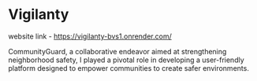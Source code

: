 # Vigilanty
website link - https://vigilanty-bvs1.onrender.com/

CommunityGuard, a collaborative endeavor aimed at strengthening neighborhood safety, I played a pivotal role in developing a user-friendly platform designed to empower communities to create safer environments.

